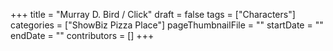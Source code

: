 +++
title = "Murray D. Bird / Click"
draft = false
tags = ["Characters"]
categories = ["ShowBiz Pizza Place"]
pageThumbnailFile = ""
startDate = ""
endDate = ""
contributors = []
+++
